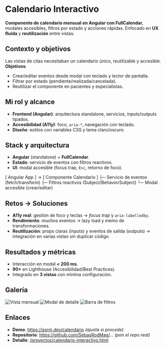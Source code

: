 # Calendario Interactivo

**Componente de calendario mensual en Angular con FullCalendar**, modales accesibles, filtros por estado y acciones rápidas. Enfocado en **UX fluida** y **reutilización** entre vistas.

## Contexto y objetivos
Las vistas de citas necesitaban un calendario único, reutilizable y accesible.  
**Objetivos**:
- Crear/editar eventos desde modal con teclado y lector de pantalla.
- Filtrar por estado (pendiente/realizada/cancelada).
- Reutilizar el componente en pacientes y especialistas.

## Mi rol y alcance
- **Frontend (Angular)**: arquitectura standalone, servicios, inputs/outputs tipados.
- **Accesibilidad (A11y)**: foco, `aria-*`, navegación con teclado.
- **Diseño**: estilos con variables CSS y tema claro/oscuro.

## Stack y arquitectura
- **Angular** (standalone) + **FullCalendar**.
- **Estado**: servicio de eventos con filtros reactivos.
- **UI**: modal accesible (focus trap, `Esc`, retorno de foco).

[ Angular App ] → [ Componente Calendario ]
├─ Servicio de eventos (fetch/transform)
├─ Filtros reactivos (Subject/BehaviorSubject)
└─ Modal accesible (crear/editar)

## Retos → Soluciones
- **A11y real**: gestión de foco y teclas → *focus trap* y `aria-labelledby`.
- **Rendimiento**: muchos eventos → lazy load y memo de transformaciones.
- **Reutilización**: props claras (inputs) y eventos de salida (outputs) → integración en varias vistas sin duplicar código.

## Resultados y métricas
- Interacción en modal **< 200 ms**.
- **90+** en Lighthouse (Accesibilidad/Best Practices).
- Integrado en **3 vistas** con mínima configuración.

## Galería

![Vista mensual](/assets/proyectos/calendario/mes.webp)
![Modal de detalle](/assets/proyectos/calendario/modal.webp)
![Barra de filtros](/assets/proyectos/calendario/filtros.webp)

## Enlaces
- **Demo**: https://asrm.dev/calendario *(ajusta si procede)*  
- **Repositorio**: https://github.com/SebasRodMag/... *(pon el repo real)*  
- **Detalle**: [/proyectos/calendario-interactivo.html](/proyectos/calendario-interactivo.html)

<!--Coloca las imágenes en:
/assets/proyectos/calendario/{mes.webp, modal.webp, filtros.webp}-->